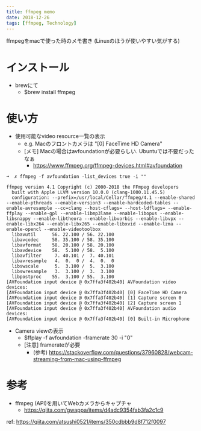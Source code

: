 ```yaml
---
title: ffmpeg memo
date: 2018-12-26
tags: [ffmpeg, Technology]
---
```


<!-- toc -->

ffmpegをmacで使った時のメモ書き (Linuxのほうが使いやすい気がする)

# インストール
* brewにて
    * $brew install ffmpeg


# 使い方
* 使用可能なvideo resource一覧の表示
    * e.g. Macのフロントカメラは "[0] FaceTime HD Camera"
    * [メモ] Macの場合はavfoundationが必要らしい. Ubuntuでは不要だったなぁ
        * https://www.ffmpeg.org/ffmpeg-devices.html#avfoundation

```
➜  ✗ ffmpeg -f avfoundation -list_devices true -i ""

ffmpeg version 4.1 Copyright (c) 2000-2018 the FFmpeg developers
  built with Apple LLVM version 10.0.0 (clang-1000.11.45.5)
  configuration: --prefix=/usr/local/Cellar/ffmpeg/4.1 --enable-shared --enable-pthreads --enable-version3 --enable-hardcoded-tables --enable-avresample --cc=clang --host-cflags= --host-ldflags= --enable-ffplay --enable-gpl --enable-libmp3lame --enable-libopus --enable-libsnappy --enable-libtheora --enable-libvorbis --enable-libvpx --enable-libx264 --enable-libx265 --enable-libxvid --enable-lzma --enable-opencl --enable-videotoolbox
  libavutil      56. 22.100 / 56. 22.100
  libavcodec     58. 35.100 / 58. 35.100
  libavformat    58. 20.100 / 58. 20.100
  libavdevice    58.  5.100 / 58.  5.100
  libavfilter     7. 40.101 /  7. 40.101
  libavresample   4.  0.  0 /  4.  0.  0
  libswscale      5.  3.100 /  5.  3.100
  libswresample   3.  3.100 /  3.  3.100
  libpostproc    55.  3.100 / 55.  3.100
[AVFoundation input device @ 0x7ffa3f402b40] AVFoundation video devices:
[AVFoundation input device @ 0x7ffa3f402b40] [0] FaceTime HD Camera
[AVFoundation input device @ 0x7ffa3f402b40] [1] Capture screen 0
[AVFoundation input device @ 0x7ffa3f402b40] [2] Capture screen 1
[AVFoundation input device @ 0x7ffa3f402b40] AVFoundation audio devices:
[AVFoundation input device @ 0x7ffa3f402b40] [0] Built-in Microphone
```

* Camera viewの表示
    * $ffplay -f avfoundation -framerate 30 -i "0"
    * [注意] framerateが必要
        * (参考) https://stackoverflow.com/questions/37960828/webcam-streaming-from-mac-using-ffmpeg


# 参考
* ffmpeg (API)を用いてWebカメラからキャプチャ
    * https://qiita.com/gwappa/items/d4adc9354fab3fa2c1c9

ref: https://qiita.com/atsushi0521/items/350cdbbb9d8f712f0097